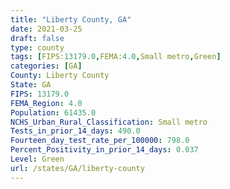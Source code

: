 ```yaml
---
title: "Liberty County, GA"
date: 2021-03-25
draft: false
type: county
tags: [FIPS:13179.0,FEMA:4.0,Small metro,Green]
categories: [GA]
County: Liberty County
State: GA
FIPS: 13179.0
FEMA_Region: 4.0
Population: 61435.0
NCHS_Urban_Rural_Classification: Small metro
Tests_in_prior_14_days: 490.0
Fourteen_day_test_rate_per_100000: 798.0
Percent_Positivity_in_prior_14_days: 0.037
Level: Green
url: /states/GA/liberty-county
---
```



